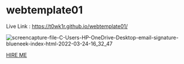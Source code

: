 # webtemplate01

Live Link : https://t0wk1r.github.io/webtemplate01/

![screencapture-file-C-Users-HP-OneDrive-Desktop-email-signature-blueneek-index-html-2022-03-24-16_32_47](https://user-images.githubusercontent.com/64466834/159900233-06401a75-a801-4d9b-bdb4-ff44fe75777b.png)


<a href="https://www.freelancer.com/u/t0wk1r">HIRE ME</a>

